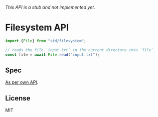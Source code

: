*This API is a stub and not implemented yet.*

# Filesystem API

```js
import {File} from "std/filesystem";

// reads the file `input.txt` in the current directory into `file`
const file = await File.read("input.txt");
```

## Spec

[As per own API](SPEC.md).

## License

MIT
